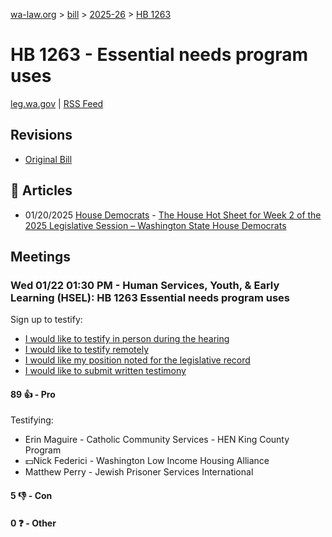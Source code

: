 [wa-law.org](/) > [bill](/bill/) > [2025-26](/bill/2025-26/) > [HB 1263](/bill/2025-26/hb/1263/)

# HB 1263 - Essential needs program uses
[leg.wa.gov](https://app.leg.wa.gov/billsummary?BillNumber=1263&Year=2025&Initiative=false) | [RSS Feed](./rss.xml)

## Revisions
* [Original Bill](1/)

## 📰 Articles
* 01/20/2025 [House Democrats](/org/house_democrats/) - [The House Hot Sheet for Week 2 of the 2025 Legislative Session – Washington State House Democrats](https://housedemocrats.wa.gov/blog/2025/01/20/the-house-hot-sheet-for-week-2-of-the-2025-legislative-session/#:~:text=HB%201263)

## Meetings
### Wed 01/22 01:30 PM - Human Services, Youth, & Early Learning (HSEL): HB 1263 Essential needs program uses
Sign up to testify:
* [I would like to testify in person during the hearing](https://app.leg.wa.gov/csi/Testifier/Add?chamber=House&mId=32504&aId=161739&caId=24857&tId=1)
* [I would like to testify remotely](https://app.leg.wa.gov/csi/Testifier/Add?chamber=House&mId=32504&aId=161739&caId=24857&tId=2)
* [I would like my position noted for the legislative record](https://app.leg.wa.gov/csi/Testifier/Add?chamber=House&mId=32504&aId=161739&caId=24857&tId=3)
* [I would like to submit written testimony](https://app.leg.wa.gov/csi/Testifier/Add?chamber=House&mId=32504&aId=161739&caId=24857&tId=4)

#### 89 👍 - Pro
Testifying:
* Erin Maguire - Catholic Community Services - HEN King County Program
* 💵Nick Federici - Washington Low Income Housing Alliance
* Matthew Perry - Jewish Prisoner Services International

#### 5 👎 - Con

#### 0 ❓ - Other
